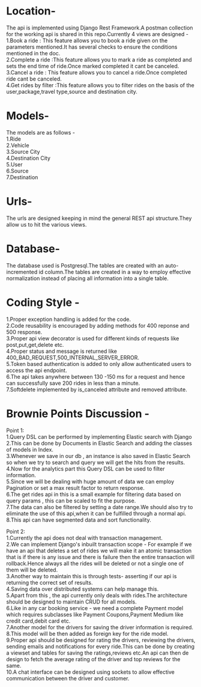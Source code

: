 # Location-  
The api is implemented using Django Rest Framework.A postman collection for the working api is shared in this repo.Currently 4 views are designed -   
1.Book a ride : This feature allows you to book a ride given on the parameters mentioned.It has several checks to ensure the conditions mentioned in the doc.   
2.Complete a ride :This feature allows you to mark a ride as completed and sets the end time of ride.Once marked completed it cant be canceled.  
3.Cancel a ride : This feature allows you to cancel a ride.Once completed ride cant be canceled.  
4.Get rides by filter :This feature allows you to filter rides on the basis of the user,package,travel type,source and destination city.    

# Models-  
The models are as follows -  
1.Ride  
2.Vehicle  
3.Source City  
4.Destination City  
5.User  
6.Source  
7.Destination  

# Urls-  
The urls are designed keeping in mind the general REST api structure.They allow us to hit the various views.  

# Database-  
The database used is Postgresql.The tables are created with an auto-incremented id column.The tables are created in a way to employ effective normalization instead of placing all information into a single table.

# Coding Style -
1.Proper exception handling is added for the code.  
2.Code reusability is encouraged by adding methods for 400 reponse and 500 response.  
3.Proper api view decorator is used for different kinds of requests like post,put,get,delete etc.  
4.Proper status and message is returned like 400_BAD_REQUEST,500_INTERNAL_SERVER_ERROR.  
5.Token based authentication is added to only allow authenticated users to access the api endpoint.  
6.The api takes anywhere between 130 -150 ms for a request and hence can successfully save 200 rides in less than a minute.  
7.Softdelete implemented by is_canceled attribute and removed attribute.  

# Brownie Points Discussion -   
Point 1:  
1.Query DSL can be performed by implementing Elastic search with Django  
2.This can be done by Documents in Elastic Search and adding the classes of models in Index.  
3.Whenever we save in our db , an instance is also saved in Elastic Search so when we try to search and query we will get the hits from the results.  
4.Now for the analytics part this Query DSL can be used to filter information.  
5.Since we will be dealing with huge amount of data we can employ Pagination or set a max result factor to return response.  
6.The get rides api in this is a small example for filtering data based on query params , this can be scaled to fit the purpose.  
7.The data can also be filtered by setting a date range.We should also try to eliminate the use of this api,when it can be fulfilled through a normal api.  
8.This api can have segmented data and sort functionality.  

Point 2:  
1.Currently the api does not deal with transaction management.  
2.We can implement Django's inbuilt transaction scope - For example if we have an api that deletes a set of rides we will make it an atomic transaction that is if there is any issue and there is failure then the entire transaction will rollback.Hence always all the rides will be deleted or not a single one of them will be deleted.  
3.Another way to maintain this is through tests- asserting if our api is returning the correct set of results.  
4.Saving data over distributed systems can help manage this.  
5.Apart from this , the api currently only deals with rides.The architecture should be designed to maintain CRUD for all models.  
6.Like in any car booking service - we need a complete Payment model which requires subclasses like Payment Coupons,Payment Medium like credit card,debit card etc.  
7.Another model for the drivers for saving the driver information is required.  
8.This model will be then added as foreign key for the ride model.  
9.Proper api should be designed for rating the drivers, reviewing the drivers, sending emails and notifications for every ride.This can be done by creating a viewset and tables for saving the ratings,reviews etc.An api can then de design to fetch the average rating of the driver and top reviews for the same.   
10.A chat interface can be designed using sockets to allow effective communication between the driver and customer.  




